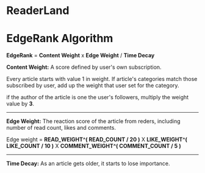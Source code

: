 # ReaderLand

# EdgeRank Algorithm

**EdgeRank** = **Content Weight** x **Edge Weight** / **Time Decay**

**Content Weight:**
A score defined by user's own subscription.

Every article starts with value 1 in weight. If article's categories match those subscribed by user, add up the weight that user set for the category.

if the author of the article is one the user's followers, multiply the weight value by **3**.

---

**Edge Weight:**
The reaction score of the article from reders, including number of read count, likes and comments.

Edge weight = **READ_WEIGHT^( READ_COUNT / 20 )** X **LIKE_WEIGHT^( LIKE_COUNT / 10 )** X **COMMENT_WEIGHT^( COMMENT_COUNT / 5 )**

---

**Time Decay:**
As an article gets older, it starts to lose importance.
